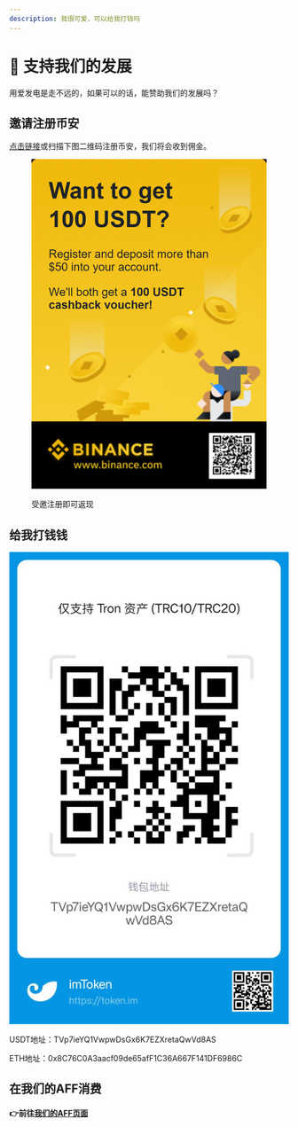 ```yaml
---
description: 我很可爱，可以给我打钱吗
---
```


# 🙏 支持我们的发展

用爱发电是走不远的，如果可以的话，能赞助我们的发展吗？

## 邀请注册币安

[点击链接](https://www.binance.com/en/activity/referral-entry/CPA?fromActivityPage=true\&ref=CPA\_00QV12RTQP)或扫描下图二维码注册币安，我们将会收到佣金。

<figure><img src=".gitbook/assets/binance.jfif" alt=""><figcaption><p>受邀注册即可返现</p></figcaption></figure>





## 给我打钱钱

![](<.gitbook/assets/image (4).png>)

USDT地址：TVp7ieYQ1VwpwDsGx6K7EZXretaQwVd8AS

ETH地址：0x8C76C0A3aacf09de65afF1C36A667F141DF6986C



## 在我们的AFF消费

#### 👉前往[我们的AFF页面](<not fast enough.md>)

